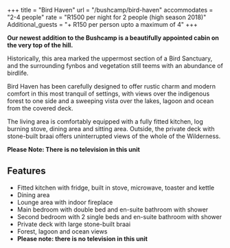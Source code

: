 +++
title = "Bird Haven"
url = "/bushcamp/bird-haven"
accommodates = "2-4 people"
rate = "R1500 per night for 2 people (high season 2018)"
Additional_guests = "+ R150 per person upto a maximum of 4"
+++

**Our newest addition to the Bushcamp is a beautifully appointed cabin on the very top of the hill.**

Historically, this area marked the uppermost section of a Bird Sanctuary, and the surrounding fynbos and vegetation still teems with an abundance of birdlife.

Bird Haven has been carefully designed to offer rustic charm and modern comfort in this most tranquil of settings, with views over the indigenous forest to one side and a sweeping vista over the lakes, lagoon and ocean from the covered deck.

The living area is comfortably equipped with a fully fitted kitchen, log burning stove, dining area and sitting area. Outside, the private deck with stone-built braai offers uninterrupted views of the whole of the Wilderness.

**Please Note: There is no television in this unit**

## Features

*   Fitted kitchen with fridge, built in stove, microwave, toaster and kettle
*   Dining area
*   Lounge area with indoor fireplace
*   Main bedroom with double bed and en-suite bathroom with shower
*   Second bedroom with 2 single beds and en-suite bathroom with shower
*   Private deck with large stone-built braai
*   Forest, lagoon and ocean views
*   **Please note: there is no television in this unit**
